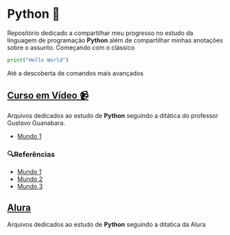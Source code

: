 # Python 🐍
Repositório dedicado a compartilhar meu progresso no estudo da linguagem de programação **Python** além de compartilhar minhas anotações sobre o assunto. Começando com o clássico

```python
print("Hello World")
```
Até a descoberta de comandos mais avançados

## [Curso em Vídeo 📹](https://www.cursoemvideo.com/cursos/)
Arquivos dedicados ao estudo de **Python** seguindo a ditática do professor Gustavo Guanabara.

- [Mundo 1](./)

### 🔍Referências
- [Mundo 1](https://www.cursoemvideo.com/curso/python-3-mundo-1/)
- [Mundo 2](https://www.cursoemvideo.com/curso/python-3-mundo-2/)
- [Mundo 3](https://www.cursoemvideo.com/curso/python-3-mundo-3/)

## [Alura]()
Arquivos dedicados ao estudo de **Python** seguindo a ditatica da Alura
